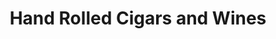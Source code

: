 ---
title: "Hand Rolled Cigars and Wines"
url: /oldsmar/hand-rolled-cigars-and-wines/
shop: tobacco
---